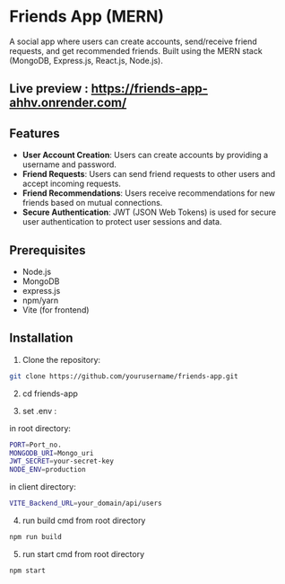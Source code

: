 # Friends App (MERN)

A social app where users can create accounts, send/receive friend requests, and get recommended friends. Built using the MERN stack (MongoDB, Express.js, React.js, Node.js).

## Live preview : https://friends-app-ahhv.onrender.com/

## Features
- **User Account Creation**: Users can create accounts by providing a username and password.
- **Friend Requests**: Users can send friend requests to other users and accept incoming requests.
- **Friend Recommendations**: Users receive recommendations for new friends based on mutual connections.
- **Secure Authentication**: JWT (JSON Web Tokens) is used for secure user authentication to protect user sessions and data.

## Prerequisites

- Node.js
- MongoDB
- express.js
- npm/yarn
- Vite (for frontend)

## Installation

1. Clone the repository:

```bash
git clone https://github.com/yourusername/friends-app.git
```
2. cd friends-app

3. set .env :

in root directory:
```bash
PORT=Port_no.
MONGODB_URI=Mongo_uri
JWT_SECRET=your-secret-key
NODE_ENV=production
```
in client directory:
```bash
VITE_Backend_URL=your_domain/api/users
```
4. run build cmd from root directory
```bash
npm run build
```
5. run start cmd from root directory
```bash
npm start
```

